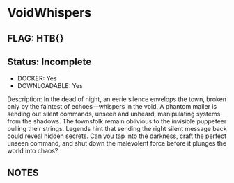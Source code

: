 # VoidWhispers

## FLAG: HTB{}

## Status: Incomplete

+ DOCKER: Yes
+ DOWNLOADABLE: Yes

Description: In the dead of night, an eerie silence envelops the town, broken only by the faintest of echoes—whispers in the void. A phantom mailer is sending out silent commands, unseen and unheard, manipulating systems from the shadows. The townsfolk remain oblivious to the invisible puppeteer pulling their strings. Legends hint that sending the right silent message back could reveal hidden secrets. Can you tap into the darkness, craft the perfect unseen command, and shut down the malevolent force before it plunges the world into chaos?

## NOTES
